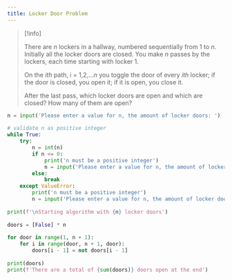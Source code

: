 ```yaml
---
title: Locker Door Problem
---
```


> [!info]
> 
> There are _n_ lockers in a hallway, numbered sequentially from 1 to _n_. Initially all the locker doors are closed. You make _n_ passes by the lockers, each time starting with locker 1.
> 
> On the _ith_ path, i = 1,2,..._n_ you toggle the door of every _ith_ locker; if the door is closed, you open it; if it is open, you close it.
> 
> After the last pass, which locker doors are open and which are closed? How many of them are open?

```python
n = input('Please enter a value for n, the amount of locker doors: ')  
  
# validate n as positive integer  
while True:  
    try:  
        n = int(n)  
        if n <= 0:  
            print('n must be a positive integer')  
            n = input('Please enter a value for n, the amount of locker doors: ')  
        else:  
            break  
    except ValueError:  
        print('n must be a positive integer')  
        n = input('Please enter a value for n, the amount of locker doors: ')  
  
print(f'\nStarting algorithm with {n} locker doors')  
  
doors = [False] * n  
  
for door in range(1, n + 1):  
    for i in range(door, n + 1, door):  
        doors[i - 1] = not doors[i - 1]  
  
print(doors)  
print(f'There are a total of {sum(doors)} doors open at the end')
```



